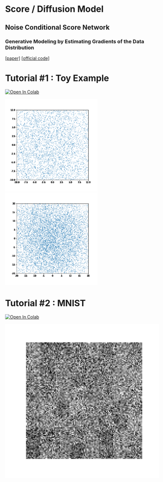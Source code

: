 # Score / Diffusion Model


## Noise Conditional Score Network
### Generative Modeling by Estimating Gradients of the Data Distribution 
[[paper]](https://arxiv.org/abs/1907.05600) [[official code]](https://github.com/ermongroup/ncsn)

# Tutorial #1 : Toy Example
[![Open In Colab](https://colab.research.google.com/assets/colab-badge.svg)](https://drive.google.com/file/d/1opFrIW0k5DKHGBMbo6OMlkxb7KBLmalK/view?usp=sharing) 
<div>

<img width="300" src="https://github.com/JeongJiHeon/ScoreDiffusionModel/blob/main/figure/ncsn_toy.gif">
<img width="300" src="https://github.com/JeongJiHeon/ScoreDiffusionModel/blob/main/figure/ncsn_toy2.gif">



# Tutorial #2 : MNIST
[![Open In Colab](https://colab.research.google.com/assets/colab-badge.svg)](https://drive.google.com/file/d/1TtIRgTS2PHhB66Dq2d17fRuaaJKDqxwo/view?usp=sharing) 

<img width="500" src="https://github.com/JeongJiHeon/ScoreDiffusionModel/blob/main/figure/ncsn_mnist.gif">


